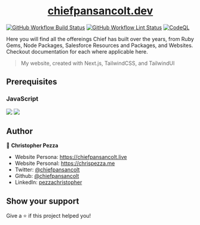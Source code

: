 <h1 align="center">
  <a href="https://chiefpansancolt.dev" target="_blank">chiefpansancolt.dev</a>
</h1>

[![GitHub Workflow Build Status](https://img.shields.io/github/actions/workflow/status/chiefpansancolt/chiefpansancolt.dev/build.yml?label=Build&logo=github&style=flat-square)](https://github.com/chiefpansancolt/chiefpansancolt.dev/actions/workflows/build.yml)
[![GitHub Workflow Lint Status](https://img.shields.io/github/actions/workflow/status/chiefpansancolt/chiefpansancolt.dev/lints.yml?label=Lints&logo=github&style=flat-square)](https://github.com/chiefpansancolt/chiefpansancolt.dev/actions/workflows/lints.yml)
[![CodeQL](https://github.com/chiefpansancolt/chiefpansancolt.dev/actions/workflows/github-code-scanning/codeql/badge.svg)](https://github.com/chiefpansancolt/chiefpansancolt.dev/actions/workflows/github-code-scanning/codeql)

Here you will find all the offereings Chief has built over the years, from Ruby Gems, Node Packages, Salesforce Resources and Packages, and Websites. Checkout documentation for each where applicable here.

> My website, created with Next.js, TailwindCSS, and TailwindUI

## Prerequisites

### JavaScript

<p>
  <img src="https://img.shields.io/badge/node-18.x.x-blue.svg" />
  <img src="https://img.shields.io/badge/yarn-1.22.x-blue.svg" />
</p>

## Author

👤 **Christopher Pezza**

- Website Persona: https://chiefpansancolt.live
- Website Personal: https://chrispezza.me
- Twitter: [@chiefpansancolt](https://twitter.com/chiefpansancolt)
- Github: [@chiefpansancolt](https://github.com/chiefpansancolt)
- LinkedIn: [pezzachristopher](https://linkedin.com/in/pezzachristopher)

## Show your support

Give a ⭐️ if this project helped you!
